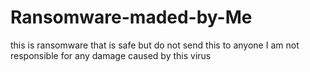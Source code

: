 # Ransomware-maded-by-Me
this is ransomware that is safe but do not send this to anyone I am not responsible for any damage caused by this virus
